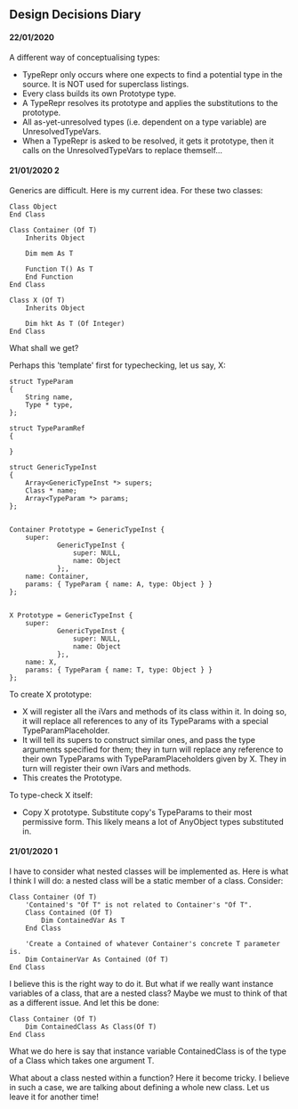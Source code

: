 ## Design Decisions Diary

#### 22/01/2020
A different way of conceptualising types:

 - TypeRepr only occurs where one expects to find a potential type in the source.
    It is NOT used for superclass listings.
 - Every class builds its own Prototype type.
 - A TypeRepr resolves its prototype and applies the substitutions to the
   prototype.
 - All as-yet-unresolved types (i.e. dependent on a type variable) are
   UnresolvedTypeVars.
 - When a TypeRepr is asked to be resolved, it gets it prototype, then it
   calls on the UnresolvedTypeVars to replace themself...

#### 21/01/2020 2
Generics are difficult. Here is my current idea. For these two classes:

```vbnet
Class Object
End Class

Class Container (Of T)
    Inherits Object

    Dim mem As T

    Function T() As T
    End Function
End Class

Class X (Of T)
    Inherits Object

    Dim hkt As T (Of Integer)
End Class
```

What shall we get?

Perhaps this 'template' first for typechecking, let us say, X:

```
struct TypeParam
{
    String name,
    Type * type,
};

struct TypeParamRef
{
    
}

struct GenericTypeInst
{
    Array<GenericTypeInst *> supers;
    Class * name;
    Array<TypeParam *> params;
};
```

```

Container Prototype = GenericTypeInst { 
    super:
            GenericTypeInst {
                super: NULL, 
                name: Object 
            };,
    name: Container,
    params: { TypeParam { name: A, type: Object } }
};

```

```

X Prototype = GenericTypeInst { 
    super:
            GenericTypeInst {
                super: NULL, 
                name: Object 
            };,
    name: X,
    params: { TypeParam { name: T, type: Object } }
};

```

To create X prototype:
 - X will register all the iVars and methods of its class within it. In doing so,
   it will replace all references to any of its TypeParams with a special
   TypeParamPlaceholder.
 - It will tell its supers to construct similar ones, and pass the type arguments
   specified for them; they in turn will replace any reference to their own TypeParams
   with TypeParamPlaceholders given by X. They in turn will register their own iVars
   and methods.
 - This creates the Prototype.

To type-check X itself:
 - Copy X prototype. Substitute copy's TypeParams to their most permissive form. This
   likely means a lot of AnyObject types substituted in. 


#### 21/01/2020 1
I have to consider what nested classes will be implemented as. Here is what I
think I will do: a nested class will be a static member of a class. Consider:

```vbnet
Class Container (Of T)
    'Contained's "Of T" is not related to Container's "Of T".
    Class Contained (Of T)
        Dim ContainedVar As T
    End Class

    'Create a Contained of whatever Container's concrete T parameter is.
    Dim ContainerVar As Contained (Of T)
End Class
```

I believe this is the right way to do it. But what if we really want instance
variables of a class, that are a nested class? Maybe we must to think of that
as a different issue. And let this be done:

```vbnet
Class Container (Of T)
    Dim ContainedClass As Class(Of T)
End Class
```

What we do here is say that instance variable ContainedClass is of the type of
a Class which takes one argument T.

What about a class nested within a function? Here it become tricky. I believe
in such a case, we are talking about defining a whole new class. Let us leave
it for another time!